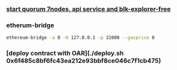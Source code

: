 ### [start quorum 7nodes, api service and blk-explorer-free](./prereqs-ubuntu.sh)
### etherum-bridge
```bash
ethereum-bridge -a 0 -H 127.0.0.1 -p 22000 --gasprice 0
```
### [deploy contract with OAR](./deploy.sh 0x6f485c8bf6fc43ea212e93bbf8ce046c7f1cb475)
